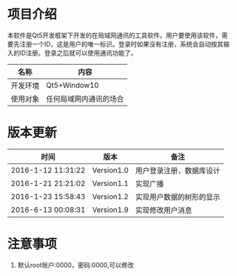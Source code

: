# 项目介绍
本软件是Qt5开发框架下开发的在局域网通讯的工具软件。用户要使用该软件，需要先注册一个ID，这是用户的唯一标识。登录时如果没有注册，系统会自动按其输入的ID注册。登录之后就可以使用通讯功能了。

|名称|内容|
|----------|-------|
|开发环境|Qt5+Window10|
|使用对象|任何局域网内通讯的场合|

# 版本更新
|时间|版本|备注|
|---|---|-----|
|2016-1-12 11:31:22|Version1.0|用户登录注册，数据库设计|
|2016-1-21 21:21:02|Version1.1|实现广播|
|2016-1-23 15:58:43|Version1.2|实现用户数据的树形的显示|
|2016-6-13 00:08:31|Version1.9|实现修改用户消息|

# 注意事项
1. 默认root账户:0000，密码:0000,可以修改


